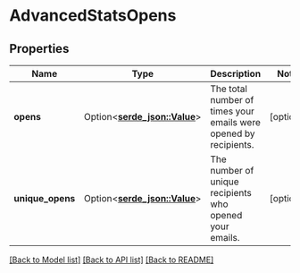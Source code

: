 # AdvancedStatsOpens

## Properties

Name | Type | Description | Notes
------------ | ------------- | ------------- | -------------
**opens** | Option<[**serde_json::Value**](.md)> | The total number of times your emails were opened by recipients. | [optional]
**unique_opens** | Option<[**serde_json::Value**](.md)> | The number of unique recipients who opened your emails. | [optional]

[[Back to Model list]](../README.md#documentation-for-models) [[Back to API list]](../README.md#documentation-for-api-endpoints) [[Back to README]](../README.md)


